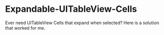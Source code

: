 Expandable-UITableView-Cells
============================

Ever need UITableView Cells that expand when selected? Here is a solution that worked for me.
